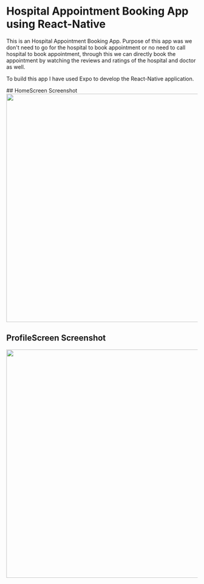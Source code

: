 # Hospital Appointment Booking App using React-Native

<p>
 This is an Hospital Appointment Booking App. Purpose of this app was we don't need to go for the hospital to book appointment or no need to call hospital to book appointment, through this we can directly book the appointment by watching the reviews and ratings of the hospital and doctor as well.
</p>

<p>To build this app I have used Expo to develop the React-Native application.</p>
## HomeScreen Screenshot 
<img src="https://user-images.githubusercontent.com/52703087/134814593-5290c785-8f2c-4864-91af-a29ceced9f03.jpg" height="600px" />

## ProfileScreen Screenshot
<img src="https://user-images.githubusercontent.com/52703087/134816583-242b6bfc-f8b2-494c-a5be-f4d4f595d5d3.jpg" height="600px" />


